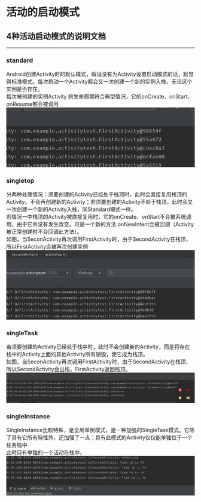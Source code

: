 # 活动的启动模式
## 4种活动启动模式的说明文档
---
### standard
Android创建Activity时的默认模式，假设没有为Activity设置启动模式的话，默觉得标准模式。每次启动一个Activity都会又一次创建一个新的实例入栈，无论这个实例是否存在。<br>
每次被创建的实例Activity 的生命周期符合典型情况，它的onCreate、onStart、onResume都会被调用
![avatar](png/1.png)

### singletop
分两种处理情况：须要创建的Activity已经处于栈顶时，此时会直接复用栈顶的Activity。不会再创建新的Activity；若须要创建的Activity不处于栈顶，此时会又一次创建一个新的Activity入栈，同Standard模式一样。<br>
若情况一中栈顶的Activity被直接复用时，它的onCreate、onStart不会被系统调用，由于它并没有发生改变。可是一个新的方法 onNewIntent会被回调（Activity被正常创建时不会回调此方法）。<br>
如图，当SeconActivity再次调用FirstActivity时，由于SecondActivity在栈顶，所以FirstActivity会被再次创建实例
![](png/2.png)
### singleTask
若须要创建的Activity已经处于栈中时，此时不会创建新的Activity，而是将存在栈中的Activity上面的其他Activity所有销毁，使它成为栈顶。<br>
如图，当SeconActivity再次调用FirstActivity时，由于SecondActivity在栈顶，所以SecondActivity会出栈，FirstActivity返回栈顶。
![](png/3.png)

### singleInstanse
SingleInstance比較特殊，是全局单例模式，是一种加强的SingleTask模式。它除了具有它所有特性外，还加强了一点：具有此模式的Activity仅仅能单独位于一个任务栈中<br>
此时只有单独的一个活动在栈中。
![](png/4.png)


